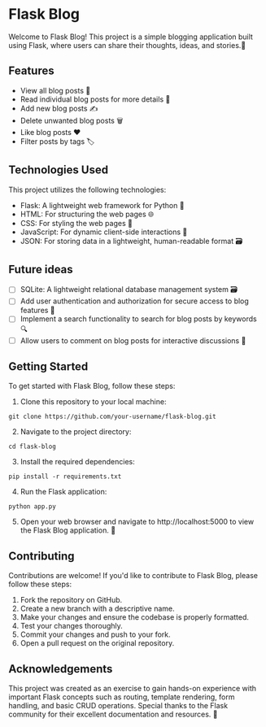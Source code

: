 # Flask Blog
Welcome to Flask Blog! This project is a simple blogging application built using Flask, where users can share their thoughts, ideas, and stories.📝

## Features
- View all blog posts 📄
- Read individual blog posts for more details 📖
- Add new blog posts ✍️
- Delete unwanted blog posts 🗑️
- Like blog posts ❤️
- Filter posts by tags 🏷️

## Technologies Used
This project utilizes the following technologies:

- Flask: A lightweight web framework for Python 🐍
- HTML: For structuring the web pages 🌐
- CSS: For styling the web pages 🎨
- JavaScript: For dynamic client-side interactions 🚀
- JSON: For storing data in a lightweight, human-readable format 🗃️

## Future ideas
- [ ] SQLite: A lightweight relational database management system 🗃
- [ ] Add user authentication and authorization for secure access to blog features 🔐
- [ ] Implement a search functionality to search for blog posts by keywords 🔍
- [ ] Allow users to comment on blog posts for interactive discussions 💬

## Getting Started
To get started with Flask Blog, follow these steps:

1. Clone this repository to your local machine:
```
git clone https://github.com/your-username/flask-blog.git
```
2. Navigate to the project directory:
```
cd flask-blog
```
3. Install the required dependencies:
```
pip install -r requirements.txt
```
4. Run the Flask application:
```
python app.py
```
5. Open your web browser and navigate to http://localhost:5000 to view the Flask Blog application. 🚀

## Contributing
Contributions are welcome! If you'd like to contribute to Flask Blog, please follow these steps:

1. Fork the repository on GitHub.
2. Create a new branch with a descriptive name.
3. Make your changes and ensure the codebase is properly formatted.
4. Test your changes thoroughly.
5. Commit your changes and push to your fork.
6. Open a pull request on the original repository.

## Acknowledgements
This project was created as an exercise to gain hands-on experience with important Flask concepts such as routing, template rendering, form handling, and basic CRUD operations. Special thanks to the Flask community for their excellent documentation and resources. 🙌
